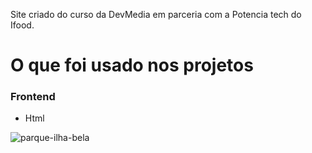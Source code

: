 Site criado do curso da DevMedia em parceria com a Potencia tech do Ifood.

# O que foi usado nos projetos

### Frontend
  - Html

![parque-ilha-bela](https://github.com/LeOzInNDF/parque-ilha-bela/assets/112107085/474ce142-67d5-4127-b688-8c1b4a2d2502)

